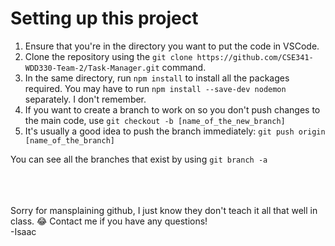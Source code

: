 <h1>Setting up this project</h1>
<ol>
   <li> Ensure that you're in the directory you want to put the code in VSCode.
   <li> Clone the repository using the <code>git clone https://github.com/CSE341-WDD330-Team-2/Task-Manager.git</code> command.
   <li> In the same directory, run <code>npm install</code> to install all the packages required. You may have to run <code>npm install --save-dev nodemon</code> separately. I don't remember.
   <li> If you want to create a branch to work on so you don't push changes to the main code, use <code>git checkout -b [name_of_the_new_branch]</code>
   <li> It's usually a good idea to push the branch immediately: <code>git push origin [name_of_the_branch]</code>
</ol>
You can see all the branches that exist by using <code>git branch -a</code>

<br><br><br>
Sorry for mansplaining github, I just know they don't teach it all that well in class. 😂 Contact me if you have any questions!
<br>-Isaac
